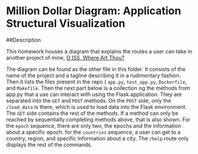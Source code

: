 
# Million Dollar Diagram: Application Structural Visualization

##Description

This homework houses a diagram that explains the routes a user can take in another project of mine, [O ISS, Where Art Thou?](https://github.com/aneeshroy/o-iss-where-art-thou)

The diagram can be found as the other file in this folder. It consists of the name of the project and a tagline describing it in a rudimentary fashion. Then it lists the files present in the repo ( `app.py`, `test_app.py`, `Dockerfile`, and `Makefile`. Then the next part below is a collection og the methods from app.py that a use can interact with using the Flask application. They are separated into the `GET` and `POST` methods. On the `POST` side, only the `/load_data` is there, which is used to load data into the Flask environment. The `GET` side contains the rest of the methods. If a method can only be reached by sequentially completing methods above, that is also shown. For the `epoch` sequence, there are only two, the epochs and the information about a specific epoch. for the `countries` sequence, a user can get to a country, region, and specific information about a city. The `/help` route only displays the rest of the commands.
 
